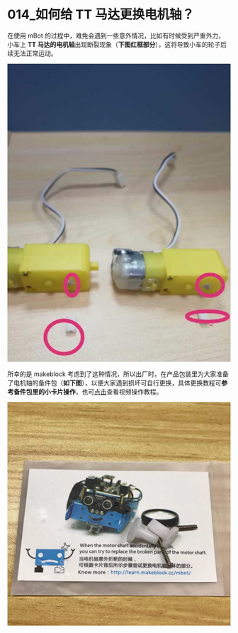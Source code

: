 # 014\_如何给 TT 马达更换电机轴？

在使用 mBot 的过程中，难免会遇到一些意外情况，比如有时候受到严重外力，小车上 **TT 马达的电机轴**出现断裂现象（**下图红框部分**），这将导致小车的轮子后续无法正常运动。

![](../.gitbook/assets/image%20%288%29.png)

所幸的是 makeblock 考虑到了这种情况，所以出厂时，在产品包装里为大家准备了电机轴的备件包（**如下图**），以便大家遇到损坏可自行更换，具体更换教程可**参考备件包里的小卡片操作**，也可[点击](http://v.youku.com/v_show/id_XMTI0ODc5NTk1Mg==.html)查看视频操作教程。

![](../.gitbook/assets/image%20%283%29.png)

